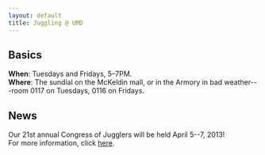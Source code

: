```yaml
---
layout: default
title: Juggling @ UMD
---
```


## Basics

__When__: Tuesdays and Fridays, 5&ndash;7PM.<br />
__Where__: The sundial on the McKeldin mall, or in the Armory in bad
weather---room 0117 on Tuesdays, 0116 on Fridays.

## News

Our 21st annual Congress of Jugglers will be held April 5--7, 2013!<br
/> For more information, click [here](congress/2013/).
